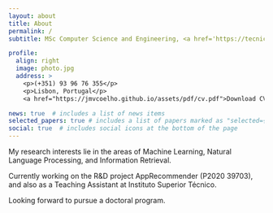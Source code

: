 ```yaml
---
layout: about
title: About
permalink: /
subtitle: MSc Computer Science and Engineering, <a href='https://tecnico.ulisboa.pt/'>IST</a>.

profile:
  align: right
  image: photo.jpg
  address: >
    <p>(+351) 93 96 76 355</p>
    <p>Lisbon, Portugal</p>
    <a href="https://jmvcoelho.github.io/assets/pdf/cv.pdf">Download CV</a>

news: true  # includes a list of news items
selected_papers: true # includes a list of papers marked as "selected={true}"
social: true  # includes social icons at the bottom of the page
---
```


My research interests lie in the areas of Machine Learning, Natural Language Processing, and Information Retrieval.

Currently working on the R&D project AppRecommender (P2020 39703), and also as a Teaching Assistant at Instituto Superior Técnico. 

Looking forward to pursue a doctoral program. 